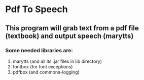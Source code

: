 # Pdf To Speech
## This program will grab text from a pdf file (textbook) and output speech (marytts)

### Some needed libraries are:

1. marytts (and all its .jar files in lib directory)
2. fontbox (for font exceptions)
3. pdfbox (and commons-logging)
         
